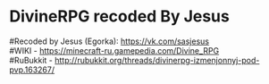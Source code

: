 # DivineRPG recoded By Jesus
#Recoded by Jesus (Egorka): https://vk.com/sasjesus                           
#WIKI - https://minecraft-ru.gamepedia.com/Divine_RPG                        
#RuBukkit - http://rubukkit.org/threads/divinerpg-izmenjonnyj-pod-pvp.163267/
